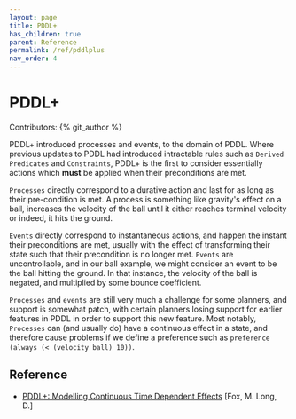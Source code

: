 ```yaml
---
layout: page
title: PDDL+
has_children: true
parent: Reference
permalink: /ref/pddlplus
nav_order: 4
---
```

# PDDL+

Contributors: {% git_author %}

PDDL+ introduced processes and events, to the domain of PDDL. Where previous updates to PDDL had introduced intractable rules such as `Derived Predicates` and `Constraints`, PDDL+ is the first to consider essentially actions which **must** be applied when their preconditions are met.

`Processes` directly correspond to a durative action and last for as long as their pre-condition is met. A process is something like gravity's effect on a ball, increases the velocity of the ball until it either reaches terminal velocity or indeed, it hits the ground.

`Events` directly correspond to instantaneous actions, and happen the instant their preconditions are met, usually with the effect of transforming their state such that their precondition is no longer met. `Events` are uncontrollable, and in our ball example, we might consider an event to be the ball hitting the ground. In that instance, the velocity of the ball is negated, and multiplied by some bounce coefficient.

`Processes` and `events` are still very much a challenge for some planners, and support is somewhat patch, with certain planners losing support for earlier features in PDDL in order to support this new feature. Most notably, `Processes` can (and usually do) have a continuous effect in a state, and therefore cause problems if we define a preference such as `preference (always (< (velocity ball) 10))`.

## Reference

- [PDDL+: Modelling Continuous Time Dependent Effects](https://pdfs.semanticscholar.org/d391/59cb5dfcc21aafd3049002d854ec341037a7.pdf) [Fox, M. Long, D.]